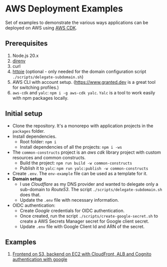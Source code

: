 # AWS Deployment Examples

Set of examples to demonstrate the various ways applications can be deployed on AWS using [AWS CDK](https://aws.amazon.com/cdk/).

## Prerequisites

1. Node.js 20.x
2. [direnv](https://direnv.net/)
3. curl
4. [httpie](https://httpie.io/) (optional - only needed for the domain configuration script `./scripts/delegate-subdomain.sh`)
5. AWS CLI with account setup. (<https://www.granted.dev> is a great tool for switching profiles.)
6. `aws-cdk` and `yalc`: `npm i -g aws-cdk yalc`. `Yalc` is a tool to work easily with npm packages locally.

## Initial setup

* Clone the repository. It's a monorepo with application projects in the `packages` folder.
* Install dependencies.
  * Root folder: `npm i`
  * Install dependencies of all the projects: `npm i -ws`
* The `common-constructs` project is an *aws cdk* library project with custom resources and common constructs.
  * Build the project: `npm run build -w common-constructs`
  * Publish it to `yalc`: `npm run yalc:publish -w common-constructs`
* Create `.env`. The `env-example` file can be used as a template for it.
* **Domain setup**
  * I use *Cloudflare* as my DNS provider and wanted to delegate only a sub-domain to *Route53*. The script `./scripts/delegate-subdomain.sh` does that.
  * Update the `.env` file with necessary information.
* OIDC authentication:
  * Create *Google* credentials for OIDC authentication.
  * Once created, run the script `./scripts/create-google-secret.sh` to create a AWS Secrets Manager secret for Google client secret.
  * Update `.env` file with Google Client Id and ARN of the secret.

## Examples

1. [Frontend on S3, backend on EC2 with CloudFront, ALB and Cognito authentication with google](./docs/01-ec2.md)
